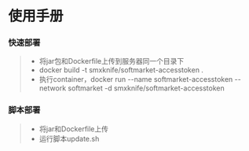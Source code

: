# 使用手册

### 快速部署

> * 将jar包和Dockerfile上传到服务器同一个目录下
> * docker build -t smxknife/softmarket-accesstoken .
> * 执行container，docker run --name softmarket-accesstoken --network softmarket -d smxknife/softmarket-accesstoken

### 脚本部署

> * 将jar和Dockerfile上传
> * 运行脚本update.sh